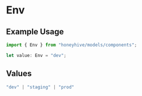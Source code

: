 # Env

## Example Usage

```typescript
import { Env } from "honeyhive/models/components";

let value: Env = "dev";
```

## Values

```typescript
"dev" | "staging" | "prod"
```
